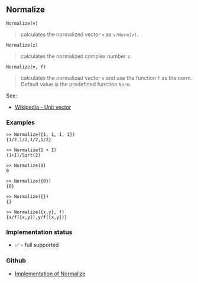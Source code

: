 ## Normalize

```
Normalize(v)
```

> calculates the normalized vector `v` as `v/Norm(v)`.

```
Normalize(z)
```

> calculates the normalized complex number `z`.

```
Normalize(v, f)
```

> calculates the normalized vector `v` and use the function `f` as the norm. Default value is the predefined function `Norm`.

See: 
* [Wikipedia - Unit vector](https://en.wikipedia.org/wiki/Unit_vector)

### Examples

```
>> Normalize({1, 1, 1, 1})
{1/2,1/2,1/2,1/2}

>> Normalize(1 + I)
(1+I)/Sqrt(2) 

>> Normalize(0)
0

>> Normalize({0})
{0}

>> Normalize({})
{}

>> Normalize({x,y}, f)
{x/f({x,y}),y/f({x,y})}
```






### Implementation status

* &#x2705; - full supported

### Github

* [Implementation of Normalize](https://github.com/axkr/symja_android_library/blob/master/symja_android_library/matheclipse-core/src/main/java/org/matheclipse/core/builtin/LinearAlgebra.java#L4230) 

